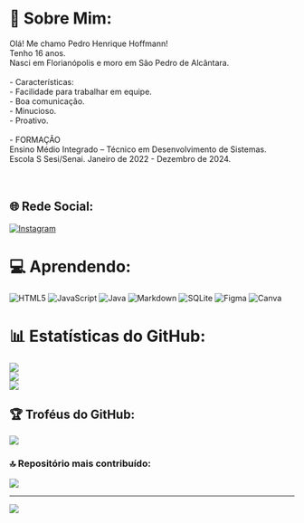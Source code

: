 # 👦 Sobre Mim:
Olá! Me chamo Pedro Henrique Hoffmann!<br>Tenho 16 anos.<br>Nasci em Florianópolis e moro em São Pedro de Alcântara.<br><br> - Características:<br>     - Facilidade para trabalhar em equipe. <br>     - Boa comunicação. <br>     - Minucioso. <br>     - Proativo.<br><br>- FORMAÇÃO <br>Ensino Médio Integrado – Técnico em Desenvolvimento de Sistemas. <br>Escola S Sesi/Senai. Janeiro de 2022 - Dezembro de 2024. <br> <br><br>


## 🌐 Rede Social:
[![Instagram](https://img.shields.io/badge/Instagram-%23E4405F.svg?logo=Instagram&logoColor=white)](https://instagram.com/https://instagram.com/pedro_hhoffmann?igshid=OTk0YzhjMDVlZA==) 

# 💻 Aprendendo:
![HTML5](https://img.shields.io/badge/html5-%23E34F26.svg?style=for-the-badge&logo=html5&logoColor=white) ![JavaScript](https://img.shields.io/badge/javascript-%23323330.svg?style=for-the-badge&logo=javascript&logoColor=%23F7DF1E) ![Java](https://img.shields.io/badge/java-%23ED8B00.svg?style=for-the-badge&logo=java&logoColor=white) ![Markdown](https://img.shields.io/badge/markdown-%23000000.svg?style=for-the-badge&logo=markdown&logoColor=white) ![SQLite](https://img.shields.io/badge/sqlite-%2307405e.svg?style=for-the-badge&logo=sqlite&logoColor=white) 	![Figma](https://img.shields.io/badge/figma-%23F24E1E.svg?style=for-the-badge&logo=figma&logoColor=white) ![Canva](https://img.shields.io/badge/Canva-%2300C4CC.svg?style=for-the-badge&logo=Canva&logoColor=white)
# 📊 Estatísticas do GitHub:
![](https://github-readme-stats.vercel.app/api?username=PedroHoffmann22&theme=dark&hide_border=false&include_all_commits=true&count_private=true)<br/>
![](https://github-readme-streak-stats.herokuapp.com/?user=PedroHoffmann22&theme=dark&hide_border=false)<br/>
![](https://github-readme-stats.vercel.app/api/top-langs/?username=PedroHoffmann22&theme=dark&hide_border=false&include_all_commits=true&count_private=true&layout=compact)

## 🏆 Troféus do GitHub:
![](https://github-profile-trophy.vercel.app/?username=PedroHoffmann22&theme=tokyonight&no-frame=false&no-bg=false&margin-w=4)

### 🔝 Repositório mais contribuído:
![](https://github-contributor-stats.vercel.app/api?username=PedroHoffmann22&limit=5&theme=dark&combine_all_yearly_contributions=true)

---
[![](https://visitcount.itsvg.in/api?id=PedroHoffmann22&icon=5&color=4)](https://visitcount.itsvg.in)

<!-- Proudly created with GPRM ( https://gprm.itsvg.in ) -->
